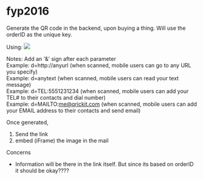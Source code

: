 # fyp2016

Generate the QR code in the backend, upon buying a thing.
Will use the orderID as the unique key.

Using: 
<img src="http://qrickit.com/api/qr?d=hello&qrsize=200&t=p&e=m">

Notes: 
Add an '&' sign after each parameter <br/>
Example: d=http://anyurl (when scanned, mobile users can go to any URL you specify)<br/>
Example: d=anytext (when scanned, mobile users can read your text message)<br/>
Example: d=TEL:5551231234 (when scanned, mobile users can add your TEL# to their contacts and dial number)<br/>
Example: d=MAILTO:me@qrickit.com (when scanned, mobile users can add your EMAIL address to their contacts and send email)<br/>

Once generated,<br/>
1. Send the link<br/>
2. embed (iFrame) the image in the mail 

Concerns
- Information will be there in the link itself. But since its based on orderID it should be okay????

